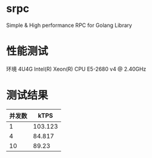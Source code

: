 # srpc
Simple &amp; High performance RPC for Golang Library

# 性能测试
环境 4U4G Intel(R) Xeon(R) CPU E5-2680 v4 @ 2.40GHz

# 测试结果
|并发数|kTPS|
|---|---|
|1|103.123|
|4|84.817|
|10|89.23|
